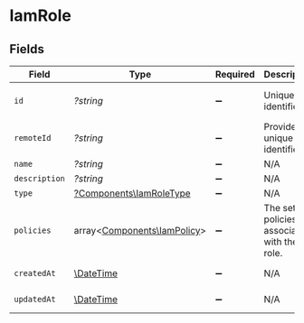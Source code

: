 # IamRole


## Fields

| Field                                                               | Type                                                                | Required                                                            | Description                                                         | Example                                                             |
| ------------------------------------------------------------------- | ------------------------------------------------------------------- | ------------------------------------------------------------------- | ------------------------------------------------------------------- | ------------------------------------------------------------------- |
| `id`                                                                | *?string*                                                           | :heavy_minus_sign:                                                  | Unique identifier                                                   | 8187e5da-dc77-475e-9949-af0f1fa4e4e3                                |
| `remoteId`                                                          | *?string*                                                           | :heavy_minus_sign:                                                  | Provider's unique identifier                                        | 8187e5da-dc77-475e-9949-af0f1fa4e4e3                                |
| `name`                                                              | *?string*                                                           | :heavy_minus_sign:                                                  | N/A                                                                 |                                                                     |
| `description`                                                       | *?string*                                                           | :heavy_minus_sign:                                                  | N/A                                                                 |                                                                     |
| `type`                                                              | [?Components\IamRoleType](../../Models/Components/IamRoleType.md)   | :heavy_minus_sign:                                                  | N/A                                                                 |                                                                     |
| `policies`                                                          | array<[Components\IamPolicy](../../Models/Components/IamPolicy.md)> | :heavy_minus_sign:                                                  | The set of policies associated with the role.                       |                                                                     |
| `createdAt`                                                         | [\DateTime](https://www.php.net/manual/en/class.datetime.php)       | :heavy_minus_sign:                                                  | N/A                                                                 | 2021-01-01T01:01:01.000Z                                            |
| `updatedAt`                                                         | [\DateTime](https://www.php.net/manual/en/class.datetime.php)       | :heavy_minus_sign:                                                  | N/A                                                                 | 2021-01-01T01:01:01.000Z                                            |